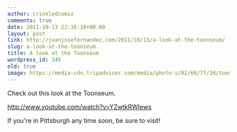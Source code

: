 ```yaml
---
author: crinkledcomix
comments: true
date: 2011-10-13 22:16:18+00:00
layout: post
link: http://juanjosefernandez.com/2011/10/13/a-look-at-the-toonseum/
slug: a-look-at-the-toonseum
title: A look at the Toonseum
wordpress_id: 345
old: true
image: https://media-cdn.tripadvisor.com/media/photo-s/02/66/7f/3d/toonseum-exterior.jpg
---
```


Check out this look at the Toonseum.

http://www.youtube.com/watch?v=YZwtkRWIews

If you're in Pittsburgh any time soon, be sure to visit!
